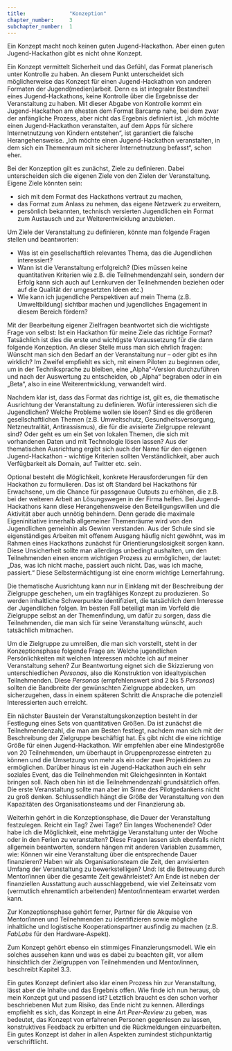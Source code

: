```yaml
---
title: 				"Konzeption"
chapter_number: 	3
subchapter_number:	1
---
```


Ein Konzept macht noch keinen guten Jugend-Hackathon. Aber einen guten Jugend-Hackathon gibt es nicht ohne Konzept. 

Ein Konzept vermittelt Sicherheit und das Gefühl, das Format planerisch unter Kontrolle zu haben. An diesem Punkt unterscheidet sich möglicherweise das Konzept für einen Jugend-Hackathon von anderen Formaten der Jugend(medien)arbeit. Denn es ist integraler Bestandteil eines Jugend-Hackathons, keine Kontrolle über die Ergebnisse der Veranstaltung zu haben. Mit dieser Abgabe von Kontrolle kommt ein Jugend-Hackathon am ehesten dem Format Barcamp nahe, bei dem zwar der anfängliche Prozess, aber nicht das Ergebnis definiert ist. „Ich möchte einen Jugend-Hackathon veranstalten, auf dem Apps für sichere Internetnutzung von Kindern entstehen“, ist garantiert die falsche Herangehensweise. „Ich möchte einen Jugend-Hackathon veranstalten, in dem sich ein Themenraum mit sicherer Internetnutzung befasst“, schon eher. 

Bei der Konzeption gilt es zunächst, Ziele zu definieren. Dabei unterscheiden sich die eigenen Ziele von den Zielen der Veranstaltung. Eigene Ziele könnten sein:
- sich mit dem Format des Hackathons vertraut zu machen,
- das Format zum Anlass zu nehmen, das eigene Netzwerk zu erweitern,
- persönlich bekannten, technisch versierten Jugendlichen ein Format zum Austausch und zur Weiterentwicklung anzubieten.

Um Ziele der Veranstaltung zu definieren, könnte man folgende Fragen stellen und beantworten: 
- Was ist ein gesellschaftlich relevantes Thema, das die Jugendlichen interessiert? 
- Wann ist die Veranstaltung erfolgreich? (Dies müssen keine quantitativen Kriterien wie z.B. die Teilnehmendenzahl sein, sondern der Erfolg kann sich auch auf Lernkurven der Teilnehmenden beziehen oder auf die Qualität der umgesetzten Ideen etc.)
- Wie kann ich jugendliche Perspektiven auf mein Thema (z.B. Umweltbildung) sichtbar machen und jugendliches Engagement in diesem Bereich fördern?

Mit der Bearbeitung eigener Zielfragen beantwortet sich die wichtigste Frage von selbst: Ist ein Hackathon für meine Ziele das richtige Format? Tatsächlich ist dies die erste und wichtigste Voraussetzung für die dann folgende Konzeption. An dieser Stelle muss man sich ehrlich fragen: Wünscht man sich den Bedarf an der Veranstaltung nur – oder gibt es ihn wirklich? Im Zweifel empfiehlt es sich, mit einem Piloten zu beginnen oder, um in der Techniksprache zu bleiben, eine „Alpha“-Version durchzuführen und nach der Auswertung zu entscheiden, ob „Alpha“ begraben oder in ein „Beta“, also in eine Weiterentwicklung, verwandelt wird. 

Nachdem klar ist, dass das Format das richtige ist, gilt es, die thematische Ausrichtung der Veranstaltung zu definieren. Wofür interessieren sich die Jugendlichen? Welche Probleme wollen sie lösen? Sind es die größeren gesellschaftlichen Themen (z.B. Umweltschutz, Gesundheitsversorgung, Netzneutralität, Antirassismus), die für die avisierte Zielgruppe relevant sind? Oder geht es um ein Set von lokalen Themen, die sich mit vorhandenen Daten und mit Technologie lösen lassen? 
Aus der thematischen Ausrichtung ergibt sich auch der Name für den eigenen Jugend-Hackathon - wichtige Kriterien sollten Verständlichkeit, aber auch Verfügbarkeit als Domain, auf Twitter etc. sein.

              
Optional besteht die Möglichkeit, konkrete Herausforderungen für den Hackathon zu formulieren. Das ist oft Standard bei Hackathons für Erwachsene, um die Chance für passgenaue Outputs zu erhöhen, die z.B. bei der weiteren Arbeit an Lösungswegen in der Firma helfen. Bei Jugend-Hackathons kann diese Herangehensweise den Beteiligungswillen und die Aktivität aber auch unnötig behindern. Denn gerade die maximale Eigeninitiative innerhalb allgemeiner Themenräume wird von den Jugendlichen gemeinhin als Gewinn verstanden. Aus der Schule sind sie eigenständiges Arbeiten mit offenem Ausgang häufig nicht gewöhnt, was im Rahmen eines Hackathons zunächst für Orientierungslosigkeit sorgen kann. Diese Unsicherheit sollte man allerdings unbedingt aushalten, um den Teilnehmenden einen enorm wichtigen Prozess zu ermöglichen, der lautet: „Das, was ich nicht mache, passiert auch nicht. Das, was ich mache, passiert.“ Diese Selbstermächtigung ist eine enorm wichtige Lernerfahrung.

Die thematische Ausrichtung kann nur in Einklang mit der Beschreibung der Zielgruppe geschehen, um ein tragfähiges Konzept zu produzieren. So werden inhaltliche Schwerpunkte identifiziert, die tatsächlich dem Interesse der Jugendlichen folgen. Im besten Fall beteiligt man im Vorfeld die Zielgruppe selbst an der Themenfindung, um dafür zu sorgen, dass die Teilnehmenden, die man sich für seine Veranstaltung wünscht, auch tatsächlich mitmachen.

Um die Zielgruppe zu umreißen, die man sich vorstellt, steht in der Konzeptionsphase folgende Frage an: Welche jugendlichen Persönlichkeiten mit welchen Interessen möchte ich auf meiner Veranstaltung sehen? Zur Beantwortung eignet sich die Skizzierung von unterschiedlichen *Personas*, also die Konstruktion von idealtypischen Teilnehmenden. Diese *Personas* (empfehlenswert sind 2 bis 5 *Personas*) sollten die Bandbreite der gewünschten Zielgruppe abdecken, um sicherzugehen, dass in einem späteren Schritt die Ansprache die potenziell Interessierten auch erreicht.

­Ein nächster Baustein der Veranstaltungskonzeption besteht in der Festlegung eines Sets von quantitativen Größen. Da ist zunächst die Teilnehmendenzahl, die man am Besten festlegt, nachdem man sich mit der Beschreibung der Zielgruppe beschäftigt hat. Es gibt nicht die eine richtige Größe für einen Jugend-Hackathon. Wir empfehlen aber eine Mindestgröße von 20 Teilnehmenden, um überhaupt in Gruppenprozesse eintreten zu können und die Umsetzung von mehr als ein oder zwei Projektideen zu ermöglichen. Darüber hinaus ist ein Jugend-Hackathon auch ein sehr soziales Event, das die Teilnehmenden mit Gleichgesinnten in Kontakt bringen soll. Nach oben hin ist die Teilnehmendenzahl grundsätzlich offen. Die erste Veranstaltung sollte man aber im Sinne des Pilotgedankens nicht zu groß denken. Schlussendlich hängt die Größe der Veranstaltung von den Kapazitäten des Organisationsteams und der Finanzierung ab.

Weiterhin gehört in die Konzeptionsphase, die Dauer der Veranstaltung festzulegen. Reicht ein Tag? Zwei Tage? Ein langes Wochenende? Oder habe ich die Möglichkeit, eine mehrtägige Veranstaltung unter der Woche oder in den Ferien zu veranstalten? Diese Fragen lassen sich ebenfalls nicht allgemein beantworten, sondern hängen mit anderen Variablen zusammen, wie: Können wir eine Veranstaltung über die entsprechende Dauer finanzieren? Haben wir als Organisationsteam die Zeit, den anvisierten Umfang der Veranstaltung zu bewerkstelligen? Und: Ist die Betreuung durch Mentor/innen über die gesamte Zeit gewährleistet? Am Ende ist neben der finanziellen Ausstattung auch ausschlaggebend, wie viel Zeiteinsatz vom (vermutlich ehrenamtlich arbeitenden) Mentor/innenteam erwartet werden kann.

Zur Konzeptionsphase gehört ferner, Partner für die Akquise von Mentor/innen und Teilnehmenden zu identifizieren sowie mögliche inhaltliche und logistische Kooperationspartner ausfindig zu machen (z.B. *FabLabs* für den Hardware-Aspekt).

Zum Konzept gehört ebenso ein stimmiges Finanzierungsmodell. Wie ein solches aussehen kann und was es dabei zu beachten gilt, vor allem hinsichtlich der Zielgruppen von Teilnehmenden und Mentor/innen, beschreibt Kapitel 3.3.

Ein gutes Konzept definiert also klar einen Prozess hin zur Veranstaltung, lässt aber die Inhalte und das Ergebnis offen. Wie finde ich nun heraus, ob mein Konzept gut und passend ist? Letztlich braucht es den schon vorher beschriebenen Mut zum Risiko, das Ende nicht zu kennen. Allerdings empfiehlt es sich, das Konzept in eine Art *Peer-Review* zu geben, was bedeutet, das Konzept von erfahrenen Personen gegenlesen zu lassen, konstruktives Feedback zu erbitten und die Rückmeldungen einzuarbeiten. Ein gutes Konzept ist daher in allen Aspekten zumindest stichpunktartig verschriftlicht. 